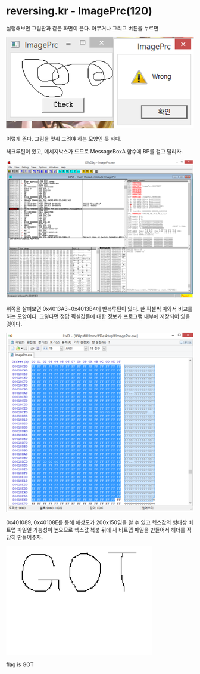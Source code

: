 # reversing.kr - ImagePrc(120)

실행해보면 그림판과 같은 화면이 뜬다. 아무거나 그리고 버튼을 누르면

![](./image/1.png)

이렇게 뜬다. 그림을 맞춰 그려야 하는 모양인 듯 하다.

체크루틴이 있고, 메세지박스가 뜨므로 MessageBoxA 함수에 BP를 걸고 달리자.

![](./image/2.png)

위쪽을 살펴보면 0x4013A3~0x4013B4에 반복루틴이 있다. 한 픽셀씩 따와서 비교를 하는 모양이다. 그렇다면 정답 픽셀값들에 대한 정보가 프로그램 내부에 저장되어 있을 것이다.

![](./image/4.png)

0x401089, 0x40108E를 통해 해상도가 200x150임을 알 수 있고 헥스값의 형태상 비트맵 파일일 가능성이 높으므로 헥스값 복붙 뒤에 새 비트맵 파일을 만들어서 헤더를 적당히 만들어주자.



![](./image/5.png)

flag is GOT



